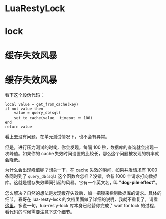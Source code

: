 # LuaRestyLock

# lock

# 缓存失效风暴

# 缓存失效风暴

看下这个段伪代码：

```
local value = get_from_cache(key)
if not value then
    value = query_db(sql)
    set_to_cache(value， timeout ＝ 100)
end
return value 
```

看上去没有问题，在单元测试情况下，也不会有异常。

但是，进行压力测试的时候，你会发现，每隔 100 秒，数据库的查询就会出现一次峰值。如果你的 cache 失效时间设置的比较长，那么这个问题被发现的机率就会降低。

为什么会出现峰值呢？想象一下，在 cache 失效的瞬间，如果并发请求有 1000 条同时到了 `query_db(sql)` 这个函数会怎样？没错，会有 1000 个请求打向数据库。这就是缓存失效瞬间引起的风暴。它有一个英文名，叫 **"dog-pile effect"**。

怎么解决？自然的想法是发现缓存失效后，加一把锁来控制数据库的请求。具体的细节，春哥在 lua-resty-lock 的文档里面做了详细的说明，我就不重复了，请看[这里](https://github.com/openresty/lua-resty-lock#for-cache-locks)。多说一句，lua-resty-lock 库本身已经替你完成了 wait for lock 的过程，看代码的时候需要注意下这个细节。